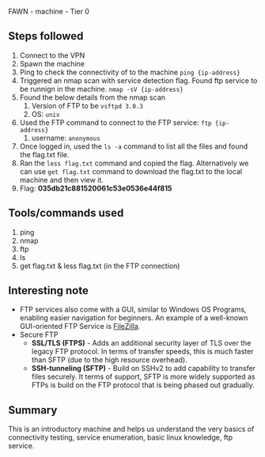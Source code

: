 FAWN - machine - Tier 0

## Steps followed
1. Connect to the VPN
2. Spawn the machine
3. Ping to check the connectivity of to the machine
	`ping {ip-address}`
4. Triggered an nmap scan with service detection flag. Found ftp service to be runnign in the machine. `nmap -sV {ip-address}`
5. Found the below details from the nmap scan
   1. Version of FTP to be `vsftpd 3.0.3`
   2. OS: `unix`
6. Used the FTP command to connect to the FTP service: `ftp {ip-address}`
   1. username: `anonymous`
7. Once logged in, used the `ls -a` command to list all the files and found the flag.txt file.
8. Ran the `less flag.txt` command and copied the flag. Alternatively we can use `get flag.txt` command to download the flag.txt to the local machine and then view it.
9. Flag: **035db21c881520061c53e0536e44f815**

## Tools/commands used
1. ping 
2. nmap
3. ftp
4. ls
5. get flag.txt & less flag.txt (in the FTP connection)

## Interesting note
+ FTP services also come with a GUI, similar to Windows OS Programs, enabling easier navigation for beginners. An example of a well-known GUI-oriented FTP Service is [FileZilla](https://filezilla-project.org/).
+ Secure FTP
  + **SSL/TLS (FTPS)** - Adds an additional security layer of TLS over the legacy FTP protocol. In terms of transfer speeds, this is much faster than SFTP (due to the high resource overhead).
  + **SSH-tunneling (SFTP)** - Build on SSHv2 to add capability to transfer files securely. It terms of support, SFTP is more widely supported as FTPs is build on the FTP protocol that is being phased out gradually.

## Summary
This is an introductory machine and helps us understand the very basics of connectivity testing, service enumeration, basic linux knowledge, ftp service. 